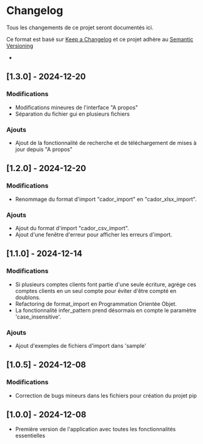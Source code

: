 # Changelog
Tous les changements de ce projet seront documentés ici.

Ce format est basé sur [Keep a Changelog](https://keepachangelog.com/fr/1.0.0/)
et ce projet adhère au [Semantic Versioning](https://semver.org/spec/v2.0.0.html)

- 

## [1.3.0] - 2024-12-20
### Modifications
- Modifications mineures de l'interface "A propos"
- Séparation du fichier gui en plusieurs fichiers

### Ajouts
- Ajout de la fonctionnalité de recherche et de téléchargement de mises à jour depuis "A propos"

## [1.2.0] - 2024-12-20
### Modifications
- Renommage du format d'import "cador_import" en "cador_xlsx_import".

### Ajouts
- Ajout du format d'import "cador_csv_import".
- Ajout d'une fenêtre d'erreur pour afficher les erreurs d'import.

## [1.1.0] - 2024-12-14
### Modifications
- Si plusieurs comptes clients font partie d'une seule écriture, agrége ces comptes clients en un seul compte pour éviter d'être compté en doublons.
- Refactoring de format_import en Programmation Orientée Objet.
- La fonctionnalité infer_pattern prend désormais en compte le paramètre 'case_insensitive'.

### Ajouts
- Ajout d'exemples de fichiers d'import dans 'sample'

## [1.0.5] - 2024-12-08
### Modifications
- Correction de bugs mineurs dans les fichiers pour création du projet pip

## [1.0.0] - 2024-12-08
- Première version de l'application avec toutes les fonctionnalités essentielles

